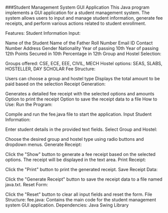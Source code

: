 ###Student Management System GUI Application
This Java program implements a GUI application for a student management system. The system allows users to input and manage student information, generate fee receipts, and perform various actions related to student enrollment.

Features:
Student Information Input:

Name of the Student
Name of the Father
Roll Number
Email ID
Contact Number
Address
Gender
Nationality
Year of passing 10th
Year of passing 12th
Points Secured in 10th
Percentage in 12th
Group and Hostel Selection:

Groups offered: CSE, ECE, EEE, CIVIL, MECH
Hostel options: SEAS, SLABS, HOSTELLER, DAY SCHOLAR
Fee Structure:

Users can choose a group and hostel type
Displays the total amount to be paid based on the selection
Receipt Generation:

Generates a detailed fee receipt with the selected options and amounts
Option to print the receipt
Option to save the receipt data to a file
How to Use:
Run the Program:

Compile and run the fee.java file to start the application.
Input Student Information:

Enter student details in the provided text fields.
Select Group and Hostel:

Choose the desired group and hostel type using radio buttons and dropdown menus.
Generate Receipt:

Click the "Show" button to generate a fee receipt based on the selected options.
The receipt will be displayed in the text area.
Print Receipt:

Click the "Print" button to print the generated receipt.
Save Receipt Data:

Click the "Generate Receipt" button to save the receipt data to a file named java.txt.
Reset Form:

Click the "Reset" button to clear all input fields and reset the form.
File Structure:
fee.java:
Contains the main code for the student management system GUI application.
Dependencies:
Java Swing Library

